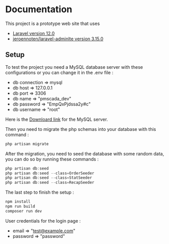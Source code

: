 # Documentation

This project is a prototype web site that uses
- [Laravel version 12.0](https://laravel.com/docs/12.x)
- [jeroennoten/laravel-adminlte version 3.15.0](https://github.com/jeroennoten/Laravel-AdminLTE)

## Setup

To test the project you need a MySQL database server with these configurations or you can change it in the .env file :
- db connection => mysql
- db host => 127.0.0.1
- db port => 3306
- db name => "pmscada_dev"
- db password => "EmpQxPjdssa2y#c"
- db username => "root"

Here is the [Downloard link](https://dev.mysql.com/downloads/mysql/) for the MySQL server.

Then you need to migrate the php schemas into your database with this command :
```powershell
php artisan migrate
```
After the migration, you need to seed the database with some random data, you can do so by running these commands :
```powershell
php artisan db:seed
php artisan db:seed --class=OrderSeeder
php artisan db:seed --class=StatSeeder
php artisan db:seed --class=RecapSeeder
```
The last step to finish the setup :
```powershell
npm install
npm run build
composer run dev
```

User credentials for the login page :
- email => "test@example.com"
- password => "password"